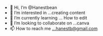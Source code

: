 - 👋 Hi, I’m @Hanestbean
- 👀 I’m interested in ...creating content 
- 🌱 I’m currently learning ... How to edit 
- 💞️ I’m looking to collaborate on ...canva
- 📫 How to reach me ...hanestb@gmail.com

<!---
Hanestbean/Hanestbean is a ✨ special ✨ repository because its `README.md` (this file) appears on your GitHub profile.
You can click the Preview link to take a look at your changes.
--->
